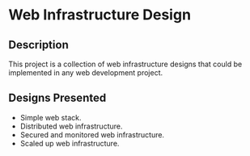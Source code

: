 # Web Infrastructure Design

## Description

This project is a collection of web infrastructure designs that could be implemented in any web development project.

## Designs Presented

+ Simple web stack.
+ Distributed web infrastructure.
+ Secured and monitored web infrastructure.
+ Scaled up web infrastructure.

